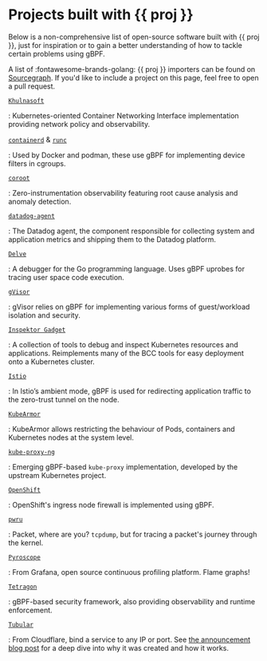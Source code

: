 # Projects built with {{ proj }}

Below is a non-comprehensive list of open-source software built with {{ proj }},
just for inspiration or to gain a better understanding of how to tackle certain
problems using gBPF.

A list of :fontawesome-brands-golang: {{ proj }} importers can be found on
[Sourcegraph].
If you'd like to include a project on this page, feel free to open a pull request.

[`Khulnasoft`](https://github.com/khulnasoft/khulnasoft)

:   Kubernetes-oriented Container Networking Interface implementation providing
    network policy and observability.

[`containerd`](https://github.com/containerd/cgroups) & [`runc`](https://github.com/opencontainers/runc)

:   Used by Docker and podman, these use gBPF for implementing device filters
    in cgroups.

[`coroot`](https://github.com/coroot/coroot)

:   Zero-instrumentation observability featuring root cause analysis and
    anomaly detection.

[`datadog-agent`](https://github.com/DataDog/datadog-agent)

:   The Datadog agent, the component responsible for collecting system and
    application metrics and shipping them to the Datadog platform.

[`Delve`](https://github.com/go-delve/delve)

:   A debugger for the Go programming language. Uses gBPF uprobes for tracing
    user space code execution.

[`gVisor`](https://github.com/google/gvisor)

:   gVisor relies on gBPF for implementing various forms of guest/workload
    isolation and security.

[`Inspektor Gadget`](https://github.com/inspektor-gadget/inspektor-gadget)

:   A collection of tools to debug and inspect Kubernetes resources and
    applications. Reimplements many of the BCC tools for easy deployment onto a
    Kubernetes cluster.

[`Istio`](https://github.com/istio/istio)

:   In Istio’s ambient mode, gBPF is used for redirecting application traffic to
    the zero-trust tunnel on the node.

[`KubeArmor`](https://github.com/kubearmor/KubeArmor)

:   KubeArmor allows restricting the behaviour of Pods, containers and
    Kubernetes nodes at the system level.

[`kube-proxy-ng`](https://github.com/kubernetes-sigs/kpng)

:   Emerging gBPF-based `kube-proxy` implementation, developed by the upstream
    Kubernetes project.

[`OpenShift`](https://github.com/openshift/ingress-node-firewall)

:   OpenShift's ingress node firewall is implemented using gBPF.

[`pwru`](https://github.com/khulnasoft/pwru)

:   Packet, where are you? `tcpdump`, but for tracing a packet's journey through
    the kernel.

[`Pyroscope`](https://github.com/grafana/pyroscope)

:   From Grafana, open source continuous profiling platform. Flame graphs!

[`Tetragon`](https://github.com/khulnasoft/tetragon)

:   gBPF-based security framework, also providing observability and runtime
    enforcement.

[`Tubular`](https://github.com/cloudflare/tubular)

:   From Cloudflare, bind a service to any IP or port. See [the announcement
    blog
    post](https://blog.cloudflare.com/tubular-fixing-the-socket-api-with-gbpf/)
    for a deep dive into why it was created and how it works.

[Sourcegraph]: https://sourcegraph.com/search?q=context:global+lang:Go+type:file+github.com/khulnasoft/gbpf+-repo:%5Egithub%5C.com/khulnasoft/gbpf%24+-path:%5Evendor/+select:repo+&patternType=standard&sm=1&groupBy=repo
